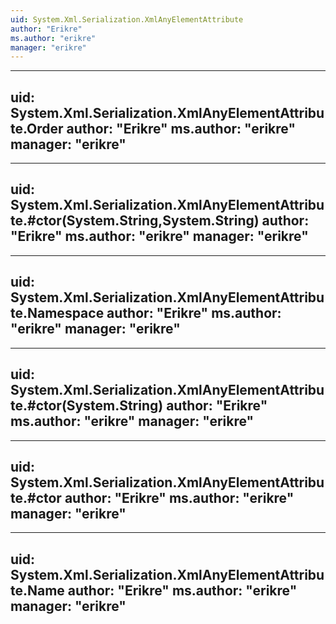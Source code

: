 ```yaml
---
uid: System.Xml.Serialization.XmlAnyElementAttribute
author: "Erikre"
ms.author: "erikre"
manager: "erikre"
---
```


---
uid: System.Xml.Serialization.XmlAnyElementAttribute.Order
author: "Erikre"
ms.author: "erikre"
manager: "erikre"
---

---
uid: System.Xml.Serialization.XmlAnyElementAttribute.#ctor(System.String,System.String)
author: "Erikre"
ms.author: "erikre"
manager: "erikre"
---

---
uid: System.Xml.Serialization.XmlAnyElementAttribute.Namespace
author: "Erikre"
ms.author: "erikre"
manager: "erikre"
---

---
uid: System.Xml.Serialization.XmlAnyElementAttribute.#ctor(System.String)
author: "Erikre"
ms.author: "erikre"
manager: "erikre"
---

---
uid: System.Xml.Serialization.XmlAnyElementAttribute.#ctor
author: "Erikre"
ms.author: "erikre"
manager: "erikre"
---

---
uid: System.Xml.Serialization.XmlAnyElementAttribute.Name
author: "Erikre"
ms.author: "erikre"
manager: "erikre"
---
